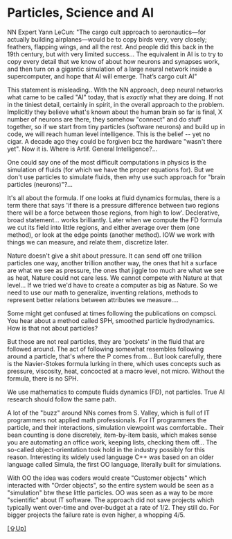 # Particles, Science and AI

NN Expert Yann LeCun: "The cargo cult approach to aeronautics—for
actually building airplanes—would be to copy birds very, very closely;
feathers, flapping wings, and all the rest. And people did this back
in the 19th century, but with very limited success... The equivalent
in AI is to try to copy every detail that we know of about how neurons
and synapses work, and then turn on a gigantic simulation of a large
neural network inside a supercomputer, and hope that AI will
emerge. That’s cargo cult AI"

This statement is misleading.. With the NN approach, deep neural
networks what came to be called "AI" today, that is *exactly* what
they are doing. If not in the tiniest detail, certainly in spirit, in
the overall approach to the problem. Implicitly they believe what's
known about the human brain so far is final, X number of neurons are
there, they somehow "connect" and do stuff together, so if we start
from tiny particles (software neurons) and build up in code, we will
reach human level intelligence. This is the belief -- yet no cigar. A
decade ago they could be forgiven bcz the hardware "wasn't there
yet". Now it is. Where is Artif. General Intelligence?...

One could say one of the most difficult computations in physics is the
simulation of fluids (for which we have the proper equations for). But
we don't use particles to simulate fluids, then why use such approach
for "brain particles (neurons)"?... 

It's all about the formula. If one looks at fluid dynamics formulas,
there is a term there that says 'if there is a pressure difference
between two regions there will be a force between those regions, from
high to low'. Declerative, broad statement... works brilliantly. Later
when we compute the FD formula we cut its field into little regions,
and either average over them (one method), or look at the edge points
(another method). IOW we work with things we can measure, and relate
them, discretize later.

Nature doesn't give a shit about pressure. It can send off one
trillion particles one way, another trillion another way, the ones
that hit a surface are what we see as pressure, the ones that jiggle
too much are what we see as heat, Nature could not care less. We
cannot compete with Nature at that level... If we tried we'd have to
create a computer as big as Nature. So we need to use our math to
generalize, inventing relations, methods to represent better relations
between attributes we measure....

Some might get confused at times following the publications on compsci.
You hear about a method called SPH, smoothed particle hydrodynamics.
How is that not about particles?

But those are not real particles, they are 'pockets' in the fluid that
are followed around. The act of following somewhat resembles following
around a particle, that's where the P comes from... But look
carefully, there is the Navier-Stokes formula lurking in there, which
uses concepts such as pressure, viscosity, heat, concocted at a macro
level, not micro. Without the formula, there is no SPH.

We use mathematics to compute fluids dynamics (FD), not particles.
True AI research should follow the same path.

A lot of the "buzz" around NNs comes from S. Valley, which is full of
IT programmers not applied math professionals. For IT programmers the
particle, and their interactions, simulation viewpoint was
comfortable.. Their bean counting is done discretely, item-by-item
basis, which makes sense you are automating an office work, keeping
lists, checking them off...  The so-called object-orientation took
hold in the industry possibly for this reason.  Interesting its widely
used language C++ was based on an older language called Simula, the
first OO language, literally built for simulations.

With OO the idea was coders would create "Customer objects" which
interacted with "Order objects", so the entire system would be seen as
a "simulation" btw these little particles. OO was seen as a way to be
more "scientific" about IT software. The approach did not save
projects which typically went over-time and over-budget at a rate of
1/2. They still do. For bigger projects the failure rate is even
higher, a whopping 4/5. 

[[⇪Up]](../../2020/07/ai.md)
